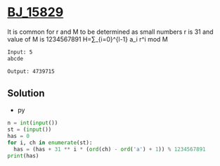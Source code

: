 # [BJ_15829](https://acmicpc.net/problem/15829)

It is common for r and M to be determined as small numbers
r is 31 and value of M is 1234567891
H=∑_{i=0}^{l-1} a_i r^i mod M

```txt
Input: 5
abcde

Output: 4739715
```

## Solution

* py

```py
n = int(input())
st = (input())
has = 0
for i, ch in enumerate(st):
  has = (has + 31 ** i * (ord(ch) - ord('a') + 1)) % 1234567891
print(has)
```
